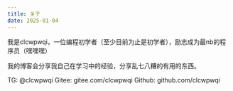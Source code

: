 ```yaml
---
title: 关于
date: 2025-01-04
---
```


我是clcwpwqi，一位编程初学者（至少目前为止是初学者），励志成为最nb的程序员（嘿嘿嘿）

我的博客会分享我自己在学习中的经验，分享乱七八糟的有用的东西。

TG: @clcwpwqi
Gitee: gitee.com/clcwpwqi
Github: github.com/clcwpwqi
